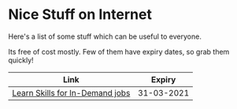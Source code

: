 # Nice Stuff on Internet

Here's a list of some stuff which can be useful to everyone.

Its free of cost mostly. Few of them have expiry dates, so grab them quickly!

| Link                                                      | Expiry     |
| --------------------------------------------------------- | ---------- |
| [Learn Skills for In-Demand jobs](https://bit.ly/30biXpr) | 31-03-2021 |
